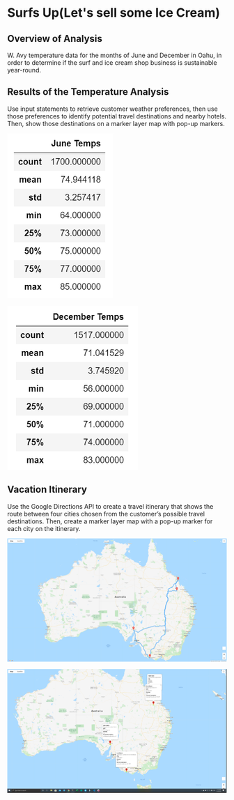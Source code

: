 # Surfs Up(Let's sell some Ice Cream)
## Overview of Analysis

W. Avy temperature data for the months of June and December in Oahu, in order to determine if the surf and ice cream shop business is sustainable year-round.

## Results of the Temperature Analysis

Use input statements to retrieve customer weather preferences, then use those preferences to identify potential travel destinations and nearby hotels. Then, show those destinations on a marker layer map with pop-up markers.

![June Temp Date](https://github.com/skanab/surfs_up/blob/main/June_Temps.PNG?raw=true)

![December Temp Date](https://github.com/skanab/surfs_up/blob/main/December_Temps.PNG?raw=true)


## Vacation Itinerary

Use the Google Directions API to create a travel itinerary that shows the route between four cities chosen from the customer’s possible travel destinations. Then, create a marker layer map with a pop-up marker for each city on the itinerary.


![Itinerary](https://github.com/skanab/World_Weather_Analysis/blob/main/Vacation_Itinerary/WeatherPy_travel_map.PNG?raw=true)

![City pop-ups](https://github.com/skanab/World_Weather_Analysis/blob/main/Vacation_Itinerary/WeatherPy_travel_map_markers.PNG?raw=true)
